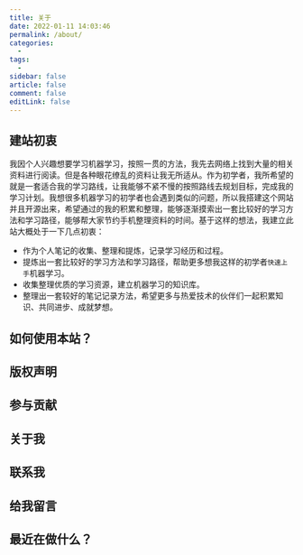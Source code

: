 ```yaml
---
title: 关于
date: 2022-01-11 14:03:46   
permalink: /about/
categories:
  - 
tags: 
  -
sidebar: false
article: false
comment: false
editLink: false
---
```

## 建站初衷

我因个人兴趣想要学习机器学习，按照一贯的方法，我先去网络上找到大量的相关资料进行阅读。但是各种眼花缭乱的资料让我无所适从。作为初学者，我所希望的就是一套适合我的学习路线，让我能够不紧不慢的按照路线去规划目标，完成我的学习计划。我想很多机器学习的初学者也会遇到类似的问题，所以我搭建这个网站并且开源出来，希望通过的我的积累和整理，能够逐渐摸索出一套比较好的学习方法和学习路径，能够帮大家节约手机整理资料的时间。基于这样的想法，我建立此站大概处于一下几点初衷：

- 作为个人笔记的收集、整理和提炼，记录学习经历和过程。
- 提炼出一套比较好的学习方法和学习路径，帮助更多想我这样的初学者`快速上手`机器学习。
- 收集整理优质的学习资源，建立机器学习的知识库。
- 整理出一套较好的笔记记录方法，希望更多与热爱技术的伙伴们一起积累知识、共同进步、成就梦想。

## 如何使用本站？

## 版权声明

## 参与贡献

## 关于我

## 联系我

## 给我留言

## 最近在做什么？

